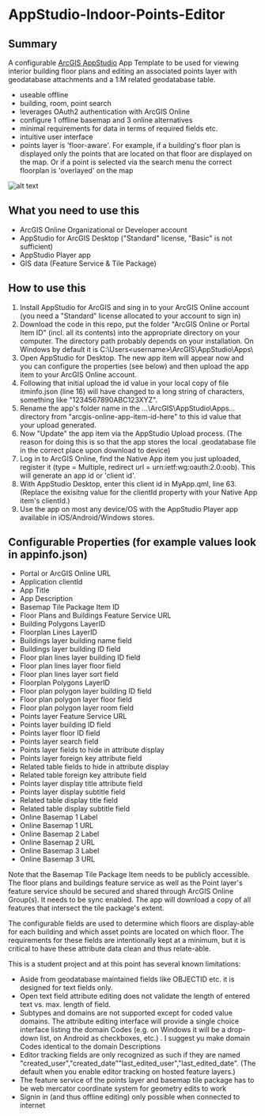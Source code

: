 # AppStudio-Indoor-Points-Editor
## Summary
A configurable [ArcGIS AppStudio](https://appstudio.arcgis.com/) App Template to be used for viewing interior building floor plans and editing an associated points layer with geodatabase attachments and a 1:M related geodatabase table.
+ useable offline
+ building, room, point search
+ leverages OAuth2 authentication with ArcGIS Online
+ configure 1 offline basemap and 3 online alternatives 
+ minimal requirements for data in terms of required fields etc.
+ intuitive user interface
+ points layer is 'floor-aware'. For example, if a building's floor plan is displayed only the points that are located on that floor are displayed on the map. Or if a point is selected via the search menu the correct floorplan is 'overlayed' on the map

![alt text](https://cloud.githubusercontent.com/assets/7443922/14873952/23037e8c-0cc1-11e6-86f9-657286a297b9.PNG "Screen shots of AppStudio-Indoor-Points-Editor on Google Nexus5")


## What you need to use this
+ ArcGIS Online Organizational or Developer account
+ AppStudio for ArcGIS Desktop ("Standard" license, "Basic" is not sufficient) 
+ AppStudio Player app
+ GIS data (Feature Service & Tile Package)

## How to use this
1. Install AppStudio for ArcGIS and sing in to your ArcGIS Online account (you need a "Standard" license allocated to your account to sign in)
2. Download the code in this repo, put the folder "ArcGIS Online or Portal Item ID" (incl. all its contents) into the appropriate directory on your computer. The directory path probably depends on your installation. On Windows by default it is C:\Users\<username>\ArcGIS\AppStudio\Apps\
3. Open AppStudio for Desktop. The new app item will appear now and you can configure the properties (see below) and then upload the app item to your ArcGIS Online account. 
4. Following that initial upload the id value in your local copy of file itminfo.json (line 16) will have changed to a long string of characters, something like "1234567890ABC123XYZ".
5. Rename the app's folder name in the ...\ArcGIS\AppStudio\Apps\... directory from "arcgis-online-app-item-id-here" to this id value that your upload generated.
6. Now "Update" the app item via the AppStudio Upload process. (The reason for doing this is so that the app stores the local .geodatabase file in the correct place upon download to device)
7. Log in to ArcGIS Online, find the Native App item you just uploaded, register it (type = Multiple, redirect url = urn:ietf:wg:oauth:2.0:oob). This will generate an app id or 'client id'.
8. With AppStudio Desktop, enter this client id in MyApp.qml, line 63. (Replace the exisitng value for the clientId property with your Native App item's clientId.)
9. Use the app on most any device/OS with the AppStudio Player app available in iOS/Android/Windows stores.

## Configurable Properties (for example values look in appinfo.json)
+ Portal or ArcGIS Online URL
+ Application clientId
+ App Title
+ App Description
+ Basemap Tile Package Item ID
+ Floor Plans and Buildings Feature Service URL
+ Building Polygons LayerID
+ Floorplan Lines LayerID
+ Buildings layer building name field
+ Buildings layer building ID field
+ Floor plan lines layer building ID field
+ Floor plan lines layer floor field
+ Floor plan lines layer sort field
+ Floorplan Polygons LayerID
+ Floor plan polygon layer building ID field
+ Floor plan polygon layer floor field
+ Floor plan polygon layer room field
+ Points layer Feature Service URL
+ Points layer building ID field
+ Points layer floor ID field
+ Points layer search field
+ Points layer fields to hide in attribute display
+ Points layer foreign key attribute field
+ Related table fields to hide in attribute display
+ Related table foreign key attribute field
+ Points layer display title attribute field
+ Points layer display subtitle field
+ Related table display title field
+ Related table display subtitle field
+ Online Basemap 1 Label
+ Online Basemap 1 URL
+ Online Basemap 2 Label
+ Online Basemap 2 URL
+ Online Basemap 3 Label
+ Online Basemap 3 URL

Note that the Basemap Tile Package Item needs to be publicly accessible. The floor plans and buildings feature service as well as the Point layer's feature service should be secured and shared through ArcGIS Online Group(s). It needs to be sync enabled. The app will download a copy of all features that intersect the tile package's extent.

The configurable fields are used to determine which floors are display-able for each building and which asset points are located on which floor. The requirements for these fields are intentionally kept at a minimum, but it is critical to have these attribute data clean and thus relate-able.

This is a student project and at this point has several known limitations:
+ Aside from geodatabase maintained fields like OBJECTID etc. it is designed for text fields only.
+ Open text field attribute editing does not validate the length of entered text vs. max. length of field.
+ Subtypes and domains are not supported except for coded value domains. The attribute editing interface will provide a single choice interface listing the domain Codes (e.g. on Windows it will be a drop-down list, on Android as checkboxes, etc.) . I suggest yu make domain Codes identical to the domain Descriptions
+ Editor tracking fields are only recognized as such if they are named "created_user","created_date""last_edited_user","last_edited_date". (The default when you enable editor tracking on hosted feature layers.)
+ The feature service of the points layer and basemap tile package has to be web mercator coordinate system for geometry edits to work
+ Signin in (and thus offline editing) only possible when connected to internet

